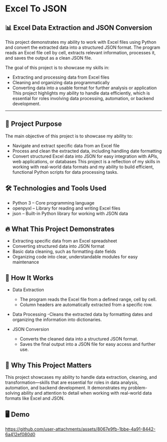 # Excel To JSON


## 📊 Excel Data Extraction and JSON Conversion

This project demonstrates my ability to work with Excel files using Python and convert the extracted data into a structured JSON format. The program reads an Excel file cell by cell, extracts relevant information, processes it, and saves the output as a clean JSON file.

The goal of this project is to showcase my skills in:

- Extracting and processing data from Excel files
- Cleaning and organizing data programmatically
- Converting data into a usable format for further analysis or application
This project highlights my ability to handle data efficiently, which is essential for roles involving data processing, automation, or backend development.

---

## 🎯 Project Purpose

The main objective of this project is to showcase my ability to:

- Navigate and extract specific data from an Excel file
- Process and clean the extracted data, including handling date formatting
- Convert structured Excel data into JSON for easy integration with APIs, web applications, or databases
This project is a reflection of my skills in working with real-world data formats and my ability to build efficient, functional Python scripts for data processing tasks.



## 🛠️ Technologies and Tools Used
- Python 3 – Core programming language
- openpyxl – Library for reading and writing Excel files
- json – Built-in Python library for working with JSON data



## 🔥 What This Project Demonstrates
- Extracting specific data from an Excel spreadsheet
- Converting structured data into JSON format
- Basic data cleaning, such as formatting date fields
- Organizing code into clear, understandable modules for easy maintenance



## 📄 How It Works
- Data Extraction

  - The program reads the Excel file from a defined range, cell by cell.
  - Column headers are automatically extracted from a specific row.
  
- Data Processing
  -Cleans the extracted data by formatting dates and organizing the information into dictionaries.

- JSON Conversion
  - Converts the cleaned data into a structured JSON format.
  - Saves the final output into a JSON file for easy access and further use.


 
## 🚀 Why This Project Matters
This project showcases my ability to handle data extraction, cleaning, and transformation—skills that are essential for roles in data analysis, automation, and backend development. It demonstrates my problem-solving ability and attention to detail when working with real-world data formats like Excel and JSON.


## 🖥️ Demo



https://github.com/user-attachments/assets/8067e9fb-1bbe-4a91-8442-6a412ef080d0


